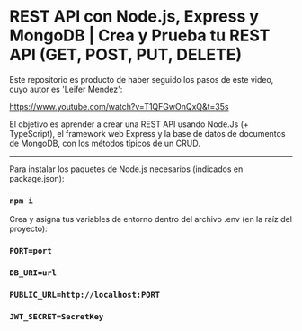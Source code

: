 # REST API con Node.js, Express y MongoDB | Crea y Prueba tu REST API (GET, POST, PUT, DELETE)

Este repositorio es producto de haber seguido los pasos de este video, cuyo autor es 'Leifer Mendez':

https://www.youtube.com/watch?v=T1QFGwOnQxQ&t=35s

El objetivo es aprender a crear una REST API usando Node.Js (+ TypeScript), el framework web Express y la base de datos de documentos de MongoDB, con los métodos típicos de un CRUD.

<hr/>

Para instalar los paquetes de Node.js necesarios (indicados en package.json):
### `npm i`

Crea y asigna tus variables de entorno dentro del archivo .env (en la raíz del proyecto):

### `PORT=port`
### `DB_URI=url`
### `PUBLIC_URL=http://localhost:PORT`
### `JWT_SECRET=SecretKey`